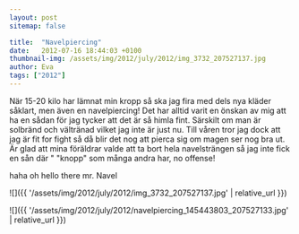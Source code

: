 ```yaml
---
layout: post
sitemap: false

title:  "Navelpiercing"
date:   2012-07-16 18:44:03 +0100
thumbnail-img: /assets/img/2012/july/2012/img_3732_207527137.jpg
author: Eva
tags: ["2012"]
---
```


När 15-20 kilo har lämnat min kropp så ska jag fira med dels nya kläder såklart, men även en navelpiercing! Det har alltid varit en önskan av mig att ha en sådan för jag tycker att det är så himla fint. Särskilt om man är solbränd och vältränad vilket jag inte är just nu. Till våren tror jag dock att jag är fit for fight så då blir det nog att pierca sig om magen ser nog bra ut. Är glad att mina föräldrar valde att ta bort hela navelsträngen så jag inte fick en sån där " "knopp" som många andra har, no offense!






haha oh hello there mr. Navel

![]({{ '/assets/img/2012/july/2012/img_3732_207527137.jpg'  | relative_url }})

![]({{ '/assets/img/2012/july/2012/navelpiercing_145443803_207527133.jpg'  | relative_url }})

